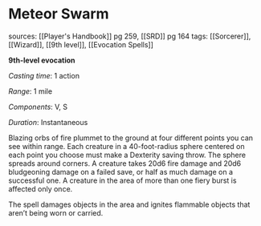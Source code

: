 # Meteor Swarm
sources: [[Player's Handbook]] pg 259, [[SRD]] pg 164
tags: [[Sorcerer]], [[Wizard]], [[9th level]], [[Evocation Spells]]

**9th-level evocation**

*Casting time*: 1 action

*Range*: 1 mile

*Components*: V, S

*Duration*: Instantaneous

Blazing orbs of fire plummet to the ground at four different points you can see within range. Each creature in a 40-foot-radius sphere centered on each point you choose must make a Dexterity saving throw. The sphere spreads around corners. A creature takes 20d6 fire damage and 20d6 bludgeoning damage on a failed save, or half as much damage on a successful one. A creature in the area of more than one fiery burst is affected only once.

The spell damages objects in the area and ignites flammable objects that aren’t being worn or carried.
